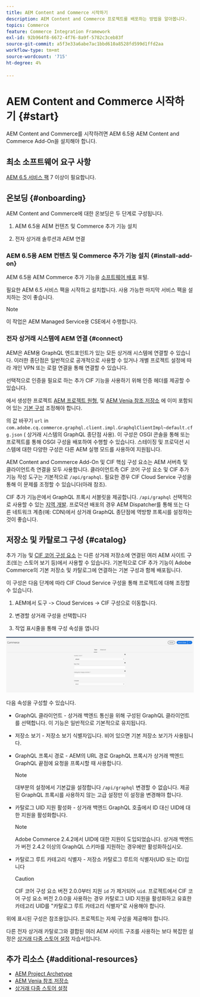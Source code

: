 ```yaml
---
title: AEM Content and Commerce 시작하기
description: AEM Content and Commerce 프로젝트를 배포하는 방법을 알아봅니다.
topics: Commerce
feature: Commerce Integration Framework
exl-id: 92b964f8-6672-4f76-8a9f-5782c3ceb83f
source-git-commit: a5f3e33a6abe7ac1bbd610a8528fd599d1ffd2aa
workflow-type: tm+mt
source-wordcount: '715'
ht-degree: 4%

---
```


# AEM Content and Commerce 시작하기 {#start}

AEM Content and Commerce를 시작하려면 AEM 6.5용 AEM Content and Commerce Add-On을 설치해야 합니다.

## 최소 소프트웨어 요구 사항

[AEM 6.5 서비스 팩](https://experience.adobe.com/#/downloads/content/software-distribution/en/aem.html) 7 이상이 필요합니다.

## 온보딩 {#onboarding}

AEM Content and Commerce에 대한 온보딩은 두 단계로 구성됩니다.

1. AEM 6.5용 AEM 컨텐츠 및 Commerce 추가 기능 설치

2. 전자 상거래 솔루션과 AEM 연결

### AEM 6.5용 AEM 컨텐츠 및 Commerce 추가 기능 설치 {#install-add-on}

AEM 6.5용 AEM Commerce 추가 기능을 [소프트웨어 배포](https://experience.adobe.com/#/downloads/content/software-distribution/en/aem.html) 포털.

필요한 AEM 6.5 서비스 팩을 시작하고 설치합니다. 사용 가능한 마지막 서비스 팩을 설치하는 것이 좋습니다.

>[!NOTE]
>
>이 작업은 AEM Managed Service용 CSE에서 수행합니다.

### 전자 상거래 시스템에 AEM 연결 {#connect}

AEM은 AEM용 GraphQL 엔드포인트가 있는 모든 상거래 시스템에 연결할 수 있습니다. 이러한 종단점은 일반적으로 공개적으로 사용할 수 있거나 개별 프로젝트 설정에 따라 개인 VPN 또는 로컬 연결을 통해 연결할 수 있습니다.

선택적으로 인증을 필요로 하는 추가 CIF 기능을 사용하기 위해 인증 헤더를 제공할 수 있습니다.

에서 생성한 프로젝트 [AEM 프로젝트 원형](https://github.com/adobe/aem-project-archetype), 및 [AEM Venia 참조 저장소](https://github.com/adobe/aem-cif-guides-venia) 에 이미 포함되어 있는 [기본 구성](https://github.com/adobe/aem-cif-guides-venia/blob/main/ui.config/src/main/content/jcr_root/apps/venia/osgiconfig/config/com.adobe.cq.commerce.graphql.client.impl.GraphqlClientImpl~default.cfg.json) 조정해야 합니다.

의 값 바꾸기 `url` in `com.adobe.cq.commerce.graphql.client.impl.GraphqlClientImpl~default.cfg.json` ( 상거래 시스템의 GraphQL 종단점 사용). 이 구성은 OSGI 콘솔을 통해 또는 프로젝트를 통해 OSGI 구성을 배포하여 수행할 수 있습니다. 스테이징 및 프로덕션 시스템에 대한 다양한 구성은 다른 AEM 실행 모드를 사용하여 지원됩니다.

AEM Content and Commerce Add-On 및 CIF 핵심 구성 요소는 AEM 서버측 및 클라이언트측 연결을 모두 사용합니다. 클라이언트측 CIF 코어 구성 요소 및 CIF 추가 기능 작성 도구는 기본적으로 `/api/graphql`. 필요한 경우 CIF Cloud Service 구성을 통해 이 문제를 조정할 수 있습니다(아래 참조).

CIF 추가 기능은에서 GraphQL 프록시 서블릿을 제공합니다. `/api/graphql` 선택적으로 사용할 수 있는 [지역 개발](develop.md). 프로덕션 배포의 경우 AEM Dispatcher를 통해 또는 다른 네트워크 계층(예: CDN)에서 상거래 GraphQL 종단점에 역방향 프록시를 설정하는 것이 좋습니다.

## 저장소 및 카탈로그 구성 {#catalog}

추가 기능 및 [CIF 코어 구성 요소](https://github.com/adobe/aem-core-cif-components) 는 다른 상거래 저장소에 연결된 여러 AEM 사이트 구조(또는 스토어 보기 등)에서 사용할 수 있습니다. 기본적으로 CIF 추가 기능이 Adobe Commerce의 기본 저장소 및 카탈로그에 연결하는 기본 구성과 함께 배포됩니다.

이 구성은 다음 단계에 따라 CIF Cloud Service 구성을 통해 프로젝트에 대해 조정할 수 있습니다.

1. AEM에서 도구 -> Cloud Services -> CIF 구성으로 이동합니다.

2. 변경할 상거래 구성을 선택합니다

3. 작업 표시줄을 통해 구성 속성을 엽니다

![CIF Cloud Services 구성](/help/commerce/cif/assets/cif-cloud-service-config.png)

다음 속성을 구성할 수 있습니다.

- GraphQL 클라이언트 - 상거래 백엔드 통신을 위해 구성된 GraphQL 클라이언트를 선택합니다. 이 기능은 일반적으로 기본적으로 유지됩니다.
- 저장소 보기 - 저장소 보기 식별자입니다. 비어 있으면 기본 저장소 보기가 사용됩니다.
- GraphQL 프록시 경로 - AEM의 URL 경로 GraphQL 프록시가 상거래 백엔드 GraphQL 끝점에 요청을 프록시할 때 사용합니다.

   >[!NOTE]
   >
   >대부분의 설정에서 기본값을 설정합니다 `/api/graphql` 변경할 수 없습니다. 제공된 GraphQL 프록시를 사용하지 않는 고급 설정만 이 설정을 변경해야 합니다.

- 카탈로그 UID 지원 활성화 - 상거래 백엔드 GraphQL 호출에서 ID 대신 UID에 대한 지원을 활성화합니다.

   >[!NOTE]
   >
   >Adobe Commerce 2.4.2에서 UID에 대한 지원이 도입되었습니다. 상거래 백엔드가 버전 2.4.2 이상의 GraphQL 스키마를 지원하는 경우에만 활성화하십시오.

- 카탈로그 루트 카테고리 식별자 - 저장소 카탈로그 루트의 식별자(UID 또는 ID)입니다

   >[!CAUTION]
   >
   >CIF 코어 구성 요소 버전 2.0.0부터 지원 `id` 가 제거되어 `uid`. 프로젝트에서 CIF 코어 구성 요소 버전 2.0.0을 사용하는 경우 카탈로그 UID 지원을 활성화하고 유효한 카테고리 UID를 &quot;카탈로그 루트 카테고리 식별자&quot;로 사용해야 합니다.

위에 표시된 구성은 참조용입니다. 프로젝트는 자체 구성을 제공해야 합니다.

다른 전자 상거래 카탈로그와 결합된 여러 AEM 사이트 구조를 사용하는 보다 복잡한 설정은 [상거래 다중 스토어 설정](configuring/multi-store-setup.md) 자습서입니다.

## 추가 리소스 {#additional-resources}

- [AEM Project Archetype](https://github.com/adobe/aem-project-archetype)
- [AEM Venia 참조 저장소](https://github.com/adobe/aem-cif-guides-venia)
- [상거래 다중 스토어 설정](configuring/multi-store-setup.md)
